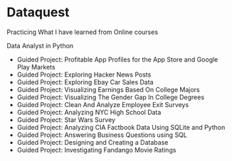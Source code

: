 # Dataquest

Practicing What I have learned from Online courses

Data Analyst in Python
- Guided Project: Profitable App Profiles for the App Store and Google Play Markets
- Guided Project: Exploring Hacker News Posts
- Guided Project: Exploring Ebay Car Sales Data
- Guided Project: Visualizing Earnings Based On College Majors
- Guided Project: Visualizing The Gender Gap In College Degrees
- Guided Project: Clean And Analyze Employee Exit Surveys
- Guided Project: Analyzing NYC High School Data
- Guided Project: Star Wars Survey
- Guided Project: Analyzing CIA Factbook Data Using SQLite and Python
- Guided Project: Answering Business Questions using SQL
- Guided Project: Designing and Creating a Database
- Guided Project: Investigating Fandango Movie Ratings

